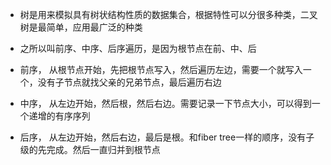 * 树是用来模拟具有树状结构性质的数据集合，根据特性可以分很多种类，二叉树是最简单，应用最广泛的种类
  
* 之所以叫前序、中序、后序遍历，是因为根节点在前、中、后
* 前序， 从根节点开始，先把根节点写入，然后遍历左边，需要一个就写入一个，没有子节点就找父亲的兄弟节点，最后遍历右边
* 中序， 从左边开始，然后根，然后右边。需要记录一下节点大小，可以得到一个递增的有序序列
* 后序， 从左边开始，然后右边，最后是根。和fiber tree一样的顺序，没有子级的先完成。然后一直归并到根节点

